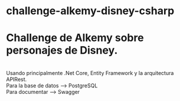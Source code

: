 # challenge-alkemy-disney-csharp
<h1>Challenge de Alkemy sobre personajes de Disney.</h1><br>
Usando principalmente .Net Core, Entity Framework y la arquitectura APIRest.<br>
Para la base de datos --> PostgreSQL<br>
Para documentar --> Swagger
